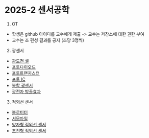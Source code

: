 # 2025-2 센서공학

1. OT
- 학생은 github 아이디를 교수에게 제출 -> 교수는 저장소에 대한 권한 부여
- 교수는 조 편성 결과를 공지 (조당 3명씩)

2. 광센서
- [광도전 셀](광센서/광도전_셀.md)
- [포토다이오드](광센서/포토다이오드.md)
- [포토트랜지스터](광센서/포토트랜지스터.md)
- [포토 IC](광센서/포토_IC.md)
- [복합 광센서](광센서/복합_광센서.md)
- [광전자 방출효과](광센서/광전자_방출효과.md)

3. 적외선 센서
- [볼로미터](적외선_센서/볼로미터.md)
- [서모파일](적외선_센서/서모파일.md)
- [양자형 적외선 센서](적외선_센서/양자형_적외선_센서.md)
- [초전형 적외선 센서](적외선_센서/초전형_적외선_센서.md)

